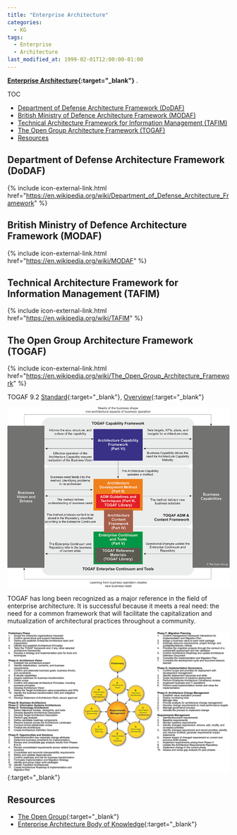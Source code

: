 ```yaml
---
title: "Enterprise Architecture"
categories:
  - KG
tags:
  - Enterprise
  - Architecture
last_modified_at: 1999-02-01T12:00:00-01:00
---
```


**[Enterprise Architecture](https://en.wikipedia.org/wiki/Enterprise_architecture){:target="_blank"}** .

TOC

- [Department of Defense Architecture Framework (DoDAF)](#department-of-defense-architecture-framework-dodaf)
- [British Ministry of Defence Architecture Framework (MODAF)](#british-ministry-of-defence-architecture-framework-modaf)
- [Technical Architecture Framework for Information Management (TAFIM)](#technical-architecture-framework-for-information-management-tafim)
- [The Open Group Architecture Framework (TOGAF)](#the-open-group-architecture-framework-togaf)
- [Resources](#resources)


## Department of Defense Architecture Framework (DoDAF)
{% include icon-external-link.html href="https://en.wikipedia.org/wiki/Department_of_Defense_Architecture_Framework" %}


## British Ministry of Defence Architecture Framework (MODAF)
{% include icon-external-link.html href="https://en.wikipedia.org/wiki/MODAF" %}


## Technical Architecture Framework for Information Management (TAFIM)
{% include icon-external-link.html href="https://en.wikipedia.org/wiki/TAFIM" %}


## The Open Group Architecture Framework (TOGAF)
{% include icon-external-link.html href="https://en.wikipedia.org/wiki/The_Open_Group_Architecture_Framework" %}

TOGAF 9.2 [Standard](https://pubs.opengroup.org/architecture/togaf92-doc/arch/index.html){:target="_blank"}, [Overview](/assets/images/posts/1999-02-01-EnterpriseArchitecture/00%20TOGAF%209.2%20Standard%20Overview.pdf){:target="_blank"}

![](/assets/images/posts/1999-02-01-EnterpriseArchitecture/01_structure.png)

TOGAF has long been recognized as a major reference in the field of enterprise architecture. It is successful because it meets a real need: the need for a common framework that will facilitate the capitalization and mutualization of architectural practices throughout a community.

[![](/assets/images/posts/1999-02-01-EnterpriseArchitecture/02_ADM_steps.jpg)](/assets/images/posts/1999-02-01-EnterpriseArchitecture/02_ADM_steps.jpg){:target="_blank"}

## Resources

- [The Open Group](https://www.opengroup.org){:target="_blank"}
- [Enterprise Architecture Body of Knowledge](https://en.wikipedia.org/wiki/Enterprise_Architecture_Body_of_Knowledge){:target="_blank"}
